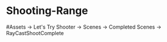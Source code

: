# Shooting-Range
#Assets -> Let's Try Shooter -> Scenes -> Completed Scenes -> RayCastShootComplete
